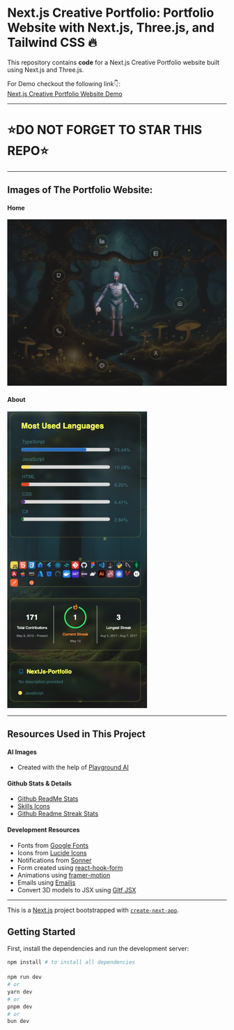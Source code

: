 # Next.js Creative Portfolio: Portfolio Website with Next.js, Three.js, and Tailwind CSS 🔥

This repository contains **code** for a Next.js Creative Portfolio website built using Next.js and Three.js. <br />

For Demo checkout the following link👇: <br />
[Next.js Creative Portfolio Website Demo](https://duaneq.github.io/NextJs-Portfolio/) <br />

---

# ⭐DO NOT FORGET TO STAR THIS REPO⭐

---

## Images of The Portfolio Website:

#### Home

![C3PO Home Page](https://github.com/DuaneQ/NextJs-Portfolio/blob/main/public/images/C3PO.png)

#### About

![C3PO About Page](https://github.com/DuaneQ/NextJs-Portfolio/blob/main/public/images/About.png)

---

## Resources Used in This Project

#### AI Images

- Created with the help of [Playground AI](https://playgroundai.com/)

#### Github Stats & Details

- [Github ReadMe Stats](https://github.com/anuraghazra/github-readme-stats)
- [Skills Icons](https://github.com/tandpfun/skill-icons)
- [Github Readme Streak Stats](https://github.com/denvercoder1/github-readme-streak-stats)

#### Development Resources

- Fonts from [Google Fonts](https://fonts.google.com/) <br />
- Icons from [Lucide Icons](https://lucide.dev/) <br />
- Notifications from [Sonner](https://sonner.emilkowal.ski/) <br />
- Form created using [react-hook-form](https://react-hook-form.com/) <br />
- Animations using [framer-motion](https://www.framer.com/motion/) <br />
- Emails using [Emailjs](https://www.emailjs.com/) <br />
- Convert 3D models to JSX using [Gltf JSX](https://github.com/pmndrs/gltfjsx)

---

This is a [Next.js](https://nextjs.org/) project bootstrapped with [`create-next-app`](https://github.com/vercel/next.js/tree/canary/packages/create-next-app).

## Getting Started

First, install the dependencies and run the development server:

```bash
npm install # to install all dependencies

npm run dev
# or
yarn dev
# or
pnpm dev
# or
bun dev
```
